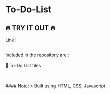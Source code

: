 # To-Do-List

##  :fire: TRY IT OUT :fire:
Link : 
</br>
</br>

Included in the repository are :
</br>
</br>
📁 To-Do List files

</br>
</br>
#### Note:
> Built using HTML, CSS, Javascript
